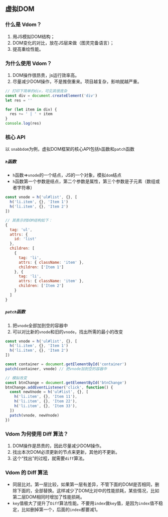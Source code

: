 ## 虚拟DOM

### 什么是 Vdom？
1. 用JS模拟DOM结构；
2. DOM变化的对比，放在JS层来做（图灵完备语言）；
3. 提高重绘性能。

### 为什么使用 Vdom？
1. DOM操作很昂贵，js运行效率高。
2. 尽量减少DOM操作，不是推倒重来。项目越复杂，影响就越严重。

```js
// 打印下简单的div，可见其很庞杂
const div = document.createElement('div')
let res = ''

for (let item in div) {
  res += ' | ' + item
}
console.log(res)
```

### 核心 API
以 `snabbdom`为例，虚拟DOM框架的核心API包括`h`函数和`patch`函数

##### `h`函数
- `h`函数=>`vnode`的一个结点，JS的一个对象，模拟`dom`结点
- `h`函数第一个参数是结点，第二个参数是属性，第三个参数是子元素（数组或者字符串）
```js
const vnode = h('ul#list', {}, [
  h('li.item', {}, 'Item 1')
  h('li.item', {}, 'Item 2')
])

// 其表示的DOM结构如下：
{
  tag: 'ul',
  attrs: {
    id: 'list'
  },
  children: [
    {
      tag: 'li',
      attrs: { className: 'item' },
      children: ['Item 1']
    }, {
      tag: 'li',
      attrs: { className: 'item' },
      children: ['Item 2']
    }
  ]
}
```

##### `patch`函数
1. 把`vnode`全部加到空的容器中
2. 可以对比新的`vnode`和旧的`vnode`，找出所需的最小的改变

```js
const vnode = h('ul#list', {}, [
  h('li.item', {}, 'Item 1')
  h('li.item', {}, 'Item 2')
])

const container = document.getElementById('container')
patch(container, vnode) // 把vnode加到空的容器中

// 模拟改变
const btnChange = document.getElementById('btnChange')
btnChange.addEventListener('click', function() {
  const newVnode = h('ul#list', {}, [
    h('li.item', {}, 'Item 11'),
    h('li.item', {}, 'Item 22'),
    h('li.item', {}, 'Item 33'),
  ])
  patch(vnode, newVnode)
})
```

### Vdom 为何使用 Diff 算法？
1. DOM操作是昂贵的，因此尽量减少DOM操作。
2. 找出本次DOM必须更新的节点来更新，其他的不更新。
3. 这个“找出”的过程，就需要`diff`算法。

### Vdom 的 Diff 算法
- 同层比对。第一层比较，如果第一层有差异，不管下面的DOM是否相同，删除下面的，全部替换。这样减少了DOM比对中的性能损耗，某些情况，比如第二层DOM相同时增加了性能损耗。
- `key`值极大了提升了`Diff`算法性能。不要用`index`做`key`值，是因为`index`值不稳定，比如删掉第一个，后面的`index`都要减1。



